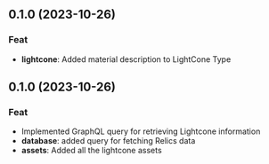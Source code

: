 ## 0.1.0 (2023-10-26)

### Feat

- **lightcone**: Added material description to LightCone Type

## 0.1.0 (2023-10-26)

### Feat

- Implemented GraphQL query for retrieving Lightcone information
- **database**: added query for fetching Relics data
- **assets**: Added all the lightcone assets
